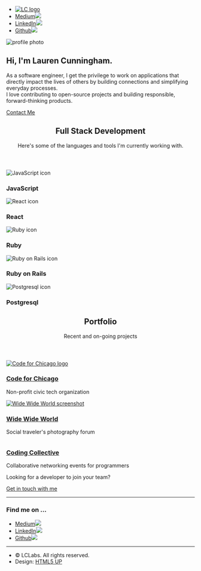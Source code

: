 <html>
	<head>
		<title>LC Labs</title>
		<meta charset="utf-8" />
		<link rel="icon" href="%PUBLIC_URL%/favicon.ico" />
		<meta name="viewport" content="width=device-width, initial-scale=1, user-scalable=no" />
		<link rel="stylesheet" href="assets/css/main.css" />
	</head>
	<body>
		<!-- Nav -->
			<nav id="nav">
				<ul class="container">
					<li><a href="#top"><img src="images/LC-logo.png" alt="LC logo"/></a></li>
					<li><a href="https://lauren-cun.medium.com/" class="icon brands"><span class="label">Medium</span><img src="images/medium2.jpeg"/></a></li>
					<li><a href="https://www.linkedin.com/in/lauren-cun/" class="icon brands"><span class="label">LinkedIn</span><img src="images/linkedin-logo.png"/></a></li>
					<li><a href="https://github.com/laurencun" class="icon brands"><span class="label">Github</span><img src="images/github-logo.png"/></a></li>
				</ul>
			</nav>
		<!-- Home -->
			<article id="top" class="wrapper style1">
				<div class="container">
					<div class="row">
						<div class="col-4 col-5-large col-12-medium">
							<span class="image fit"><img src="images/profile-photo.png" alt="profile photo" /></span>
						</div>
						<div class="col-8 col-7-large col-12-medium">
							<h2>Hi, I'm <strong>Lauren Cunningham</strong>.</h2>
							<p>As a software engineer, I get the privilege to work on applications that directly impact the lives of others by building connections and simplifying everyday processes.<br/>
							I love contributing to open-source projects and building responsible, forward-thinking products.</p>
							<a href='mailto:lauren.busbee@gmail.com' class="button large scrolly">Contact Me</a>
						</div>
					</div>
				</div>
			</article>
		<!-- Work -->
			<article id="work" class="wrapper style2">
				<div class="container">
					<header>
						<h2>Full Stack Development</h2>
						<p>Here's some of the languages and tools I'm currently working with.</p>
					</header>
					<div class="row aln-center">
						<div class="col-4 col-6-medium col-12-small">
							<section class="box style2">
								<span class="icon featured"><img src="images/js-icon.png" alt="JavaScript icon" /></span>
								<h3>JavaScript</h3>
							</section>
						</div>
						<div class="col-4 col-6-medium col-12-small">
							<section class="box style2">
								<span class="icon featured"><img src="images/react-icon.png" alt="React icon" /></span>
								<h3>React</h3>
							</section>
						</div>
						<div class="col-4 col-6-medium col-12-small">
							<section class="box style2">
								<span class="icon featured"><img src="images/ruby-icon.png" alt="Ruby icon" /></span>
								<h3>Ruby</h3>
							</section>
						</div>
						<div class="col-4 col-6-medium col-12-small">
							<section class="box style2">
								<span class="icon featured"><img src="images/ror-icon.png" alt="Ruby on Rails icon" /></span>
								<h3>Ruby on Rails</h3>
							</section>
						</div>
						<div class="col-4 col-6-medium col-12-small">
							<section class="box style2">
								<span class="icon featured"><img src="images/postgresql-icon2.png" alt="Postgresql icon" /></span>
								<h3>Postgresql</h3>
							</section>
						</div>
					</div>
				</div>
			</article>
		<!-- Portfolio -->
			<article id="portfolio" class="wrapper style3">
				<div class="container">
					<header>
						<h2>Portfolio</h2>
						<p>Recent and on-going projects</p>
					</header>
					<div class="row">
						<div class="col-4 col-6-medium col-12-small">
							<article class="box style2">
								<a href="https://codeforchicago.org/" class="image featured"><img src="images/cfc.png" alt="Code for Chicago logo" /></a>
								<h3><a href="https://codeforchicago.org/">Code for Chicago</a></h3>
								<p>Non-profit civic tech organization</p>
							</article>
						</div>
						<div class="col-4 col-6-medium col-12-small">
							<article class="box style2">
								<a href="http://ww-world.herokuapp.com/" class="image featured"><img src="images/www-app.png" alt="Wide Wide World screenshot" /></a>
								<h3><a href="http://ww-world.herokuapp.com/">Wide Wide World</a></h3>
								<p>Social traveler's photography forum</p>
							</article>
						</div>
						<div class="col-4 col-6-medium col-12-small">
							<article class="box style2">
								<a href="http://codingcollective.herokuapp.com/" class="image featured"><img src="images/coding.png" alt="" /></a>
								<h3><a href="http://codingcollective.herokuapp.com/">Coding Collective</a></h3>
								<p>Collaborative networking events for programmers</p>
							</article>
						</div>
						<!-- <div class="col-4 col-6-medium col-12-small">
							<article class="box style2">
								<a href="https://ntkr.herokuapp.com/login" class="image featured"><img src="images/ntkr.png" alt="Ntkr" /></a>
								<h3><a href="https://ntkr.herokuapp.com/login">Ntkr</a></h3>
								<p>Organizational tool for keeping notes</p>
							</article>
						</div> -->
					</div>
					<footer>
						<p>Looking for a developer to join your team?</p>
						<a href='mailto:lauren.busbee@gmail.com' class="button large scrolly">Get in touch with me</a>
					</footer>
				</div>
			</article>
		<!-- Contact -->
			<article id="contact" class="wrapper style4">
				<div class="container medium">
					<div class="row">
						<div class="col-12">
							<hr />
							<h3>Find me on ...</h3>
							<ul class="social">
								<li><a href="https://lauren-cun.medium.com/" class="icon brands"><span class="label">Medium</span><img src="images/medium2.jpeg"/></a></li>
								<li><a href="https://www.linkedin.com/in/lauren-cun/" class="icon brands"><span class="label">LinkedIn</span><img src="images/linkedin-logo.png"/></a></li>
								<li><a href="https://github.com/laurencun" class="icon brands"><span class="label">Github</span><img src="images/github-logo.png"/></a></li>
								<!--
								<li><a href="#" class="icon solid fa-rss"><span>RSS</span></a></li>
								<li><a href="#" class="icon brands fa-instagram"><span>Instagram</span></a></li>
								<li><a href="#" class="icon brands fa-foursquare"><span>Foursquare</span></a></li>
								<li><a href="#" class="icon brands fa-skype"><span>Skype</span></a></li>
								<li><a href="#" class="icon brands fa-soundcloud"><span>Soundcloud</span></a></li>
								<li><a href="#" class="icon brands fa-youtube"><span>YouTube</span></a></li>
								<li><a href="#" class="icon brands fa-blogger"><span>Blogger</span></a></li>
								<li><a href="#" class="icon brands fa-flickr"><span>Flickr</span></a></li>
								<li><a href="#" class="icon brands fa-vimeo"><span>Vimeo</span></a></li>
								-->
							</ul>
							<hr />
						</div>
					</div>
					<footer>
						<ul id="copyright">
							<li>&copy; LCLabs. All rights reserved.</li><li>Design: <a href="http://html5up.net">HTML5 UP</a></li>
						</ul>
					</footer>
				</div>
			</article>
		<!-- Scripts -->
			<script src="assets/js/jquery.min.js"></script>
			<script src="assets/js/jquery.scrolly.min.js"></script>
			<script src="assets/js/browser.min.js"></script>
			<script src="assets/js/breakpoints.min.js"></script>
			<script src="assets/js/util.js"></script>
			<script src="assets/js/main.js"></script>
	</body>
</html>